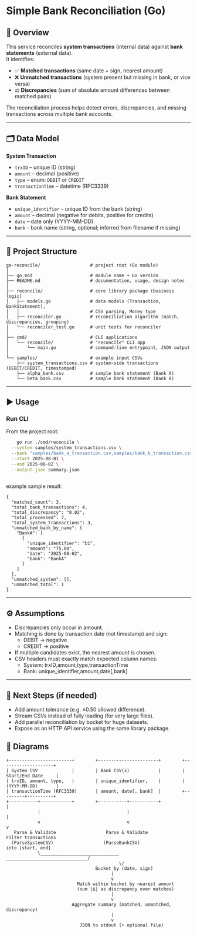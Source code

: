 # Simple Bank Reconciliation (Go)

## 📌 Overview

This service reconciles **system transactions** (internal data) against **bank statements** (external data).  
It identifies:

- ✅ **Matched transactions** (same date + sign, nearest amount)
- ❌ **Unmatched transactions** (system present but missing in bank, or vice versa)
- ⚖️ **Discrepancies** (sum of absolute amount differences between matched pairs)

The reconciliation process helps detect errors, discrepancies, and missing transactions across multiple bank accounts.

---

## 🗂 Data Model

**System Transaction**
- `trxID` – unique ID (string)
- `amount` – decimal (positive)
- `type` – enum: `DEBIT` or `CREDIT`
- `transactionTime` – datetime (RFC3339)

**Bank Statement**
- `unique_identifier` – unique ID from the bank (string)
- `amount` – decimal (negative for debits, positive for credits)
- `date` – date only (YYYY-MM-DD)
- `bank` – bank name (string, optional; inferred from filename if missing)

---

## 📂 Project Structure
```
go-reconcile/                   # project root (Go module)
│
├── go.mod                      # module name + Go version
├── README.md                   # documentation, usage, design notes
│
├── reconcile/                  # core library package (business logic)
│   ├── models.go               # data models (Transaction, BankStatement),
│   │                           # CSV parsing, Money type
│   ├── reconciler.go           # reconciliation algorithm (match, discrepancies, grouping)
│   └── reconciler_test.go      # unit tests for reconciler
│
├── cmd/                        # CLI applications
│   └── reconcile/              # "reconcile" CLI app
│       └── main.go             # command-line entrypoint, JSON output
│
└── samples/                    # example input CSVs
    ├── system_transactions.csv # system-side transactions (DEBIT/CREDIT, timestamped)
    ├── alpha_bank.csv          # sample bank statement (Bank A)
    └── beta_bank.csv           # sample bank statement (Bank B)
```
---
## ▶️ Usage
### Run CLI
From the project root:

```bash
    go run ./cmd/reconcile \
  --system samples/system_transactions.csv \
  --bank "samples/bank_a_transaction.csv,samples/bank_b_transaction.csv" \
  --start 2025-08-01 \
  --end 2025-08-02 \
  --output-json summary.json
 
```

example sample result:

```
{
  "matched_count": 3,
  "total_bank_transactions": 4,
  "total_discrepancy": "0.02",
  "total_processed": 7,
  "total_system_transactions": 3,
  "unmatched_bank_by_name": {
    "BankA": [
      {
        "unique_identifier": "b1",
        "amount": "75.00",
        "date": "2025-08-02",
        "bank": "BankA"
      }
    ]
  },
  "unmatched_system": [],
  "unmatched_total": 1
}
```
---

## ⚙️ Assumptions

- Discrepancies only occur in amount.
- Matching is done by transaction date (not timestamp) and sign:
  - DEBIT → negative
  - CREDIT → positive
- If multiple candidates exist, the nearest amount is chosen.
- CSV headers must exactly match expected column names:
  - System: trxID,amount,type,transactionTime
  - Bank: unique_identifier,amount,date[,bank]
---
## 🚀 Next Steps (if needed)

- Add amount tolerance (e.g. ±0.50 allowed difference).
- Stream CSVs instead of fully loading (for very large files).
- Add parallel reconciliation by bucket for huge datasets.
- Expose as an HTTP API service using the same library package.

## 🧭 Diagrams

```
+------------------------+        +-----------------------+        +--------------------+
| System CSV             |        | Bank CSV(s)           |        | Start/End Date     |
| trxID, amount, type,   |        | unique_identifier,    |        | (YYYY-MM-DD)       |
| transactionTime (RFC3339)       | amount, date[, bank]  |        +---------+----------+
+-----------+------------+        +-----------+-----------+                  |
            |                                 |                              |
            v                                 v                              v
   Parse & Validate                   Parse & Validate                Filter transactions
  (ParseSystemCSV)                   (ParseBankCSV)                   into [start, end]
            \______________________________  _______________________________/
                                           \/
                                  Bucket by (date, sign)
                                        |
                                        v
                           Match within bucket by nearest amount
                           (sum |Δ| as discrepancy over matches)
                                        |
                                        v
                         Aggregate summary (matched, unmatched, discrepancy)
                                        |
                                        v
                            JSON to stdout (+ optional file)
```